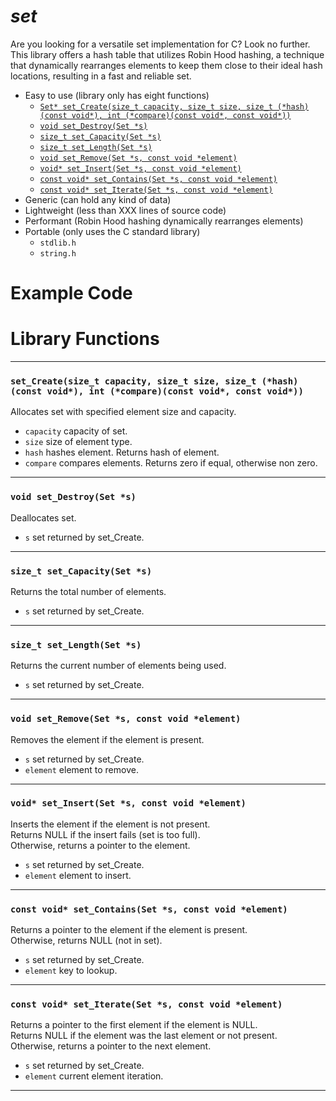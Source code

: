 # ***set***
Are you looking for a versatile set implementation for C? Look no further. This library offers a hash table that utilizes Robin Hood hashing, a technique that dynamically rearranges elements to keep them close to their ideal hash locations, resulting in a fast and reliable set.
- Easy to use (library only has eight functions)
  + [```Set* set_Create(size_t capacity, size_t size, size_t (*hash)(const void*), int (*compare)(const void*, const void*))```](#set_createsize_t-capacity-size_t-size-size_t-hashconst-void-int-compareconst-void-const-void)
  + [```void set_Destroy(Set *s)```](#void-set_destroyset-s)
  + [```size_t set_Capacity(Set *s)```](#size_t-set_capacityset-s)
  + [```size_t set_Length(Set *s)```](#size_t-set_lengthset-s)
  + [```void set_Remove(Set *s, const void *element)```](#void-set_removeset-s-const-void-element)
  + [```void* set_Insert(Set *s, const void *element)```](#void-set_insertset-s-const-void-element)
  + [```const void* set_Contains(Set *s, const void *element)```](#const-void-set_containsset-s-const-void-element)
  + [```const void* set_Iterate(Set *s, const void *element)```](#const-void-set_iterateset-s-const-void-element)
- Generic (can hold any kind of data)
- Lightweight (less than XXX lines of source code)
- Performant (Robin Hood hashing dynamically rearranges elements)
- Portable (only uses the C standard library)
  + ```stdlib.h```
  + ```string.h```
# Example Code
# Library Functions
---
### ```set_Create(size_t capacity, size_t size, size_t (*hash)(const void*), int (*compare)(const void*, const void*))```
Allocates set with specified element size and capacity.  
- ```capacity``` capacity of set.
- ```size``` size of element type.
- ```hash``` hashes element. Returns hash of element.
- ```compare``` compares elements. Returns zero if equal, otherwise non zero.

---
### ```void set_Destroy(Set *s)```
Deallocates set.  
- ```s``` set returned by set_Create.
---
### ```size_t set_Capacity(Set *s)```
Returns the total number of elements.  
- ```s``` set returned by set_Create.
---
### ```size_t set_Length(Set *s)```
Returns the current number of elements being used.  
- ```s``` set returned by set_Create.
---
### ```void set_Remove(Set *s, const void *element)```
Removes the element if the element is present.  
- ```s``` set returned by set_Create.
- ```element``` element to remove.
---
### ```void* set_Insert(Set *s, const void *element)```
Inserts the element if the element is not present.  
Returns NULL if the insert fails (set is too full).  
Otherwise, returns a pointer to the element.  
- ```s``` set returned by set_Create.
- ```element``` element to insert.
---
### ```const void* set_Contains(Set *s, const void *element)```
Returns a pointer to the element if the element is present.  
Otherwise, returns NULL (not in set).  
- ```s``` set returned by set_Create.
- ```element``` key to lookup.
---
### ```const void* set_Iterate(Set *s, const void *element)```
Returns a pointer to the first element if the element is NULL.  
Returns NULL if the element was the last element or not present.  
Otherwise, returns a pointer to the next element.  
- ```s``` set returned by set_Create.
- ```element``` current element iteration.
---
